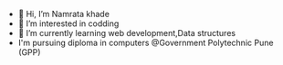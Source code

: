 - 👋 Hi, I’m Namrata khade
- 👀 I’m interested in codding
- 🌱 I’m currently learning web development,Data structures
- I'm pursuing diploma in computers @Government Polytechnic Pune (GPP)

<!---
09Namratakhade/09Namratakhade is a ✨ special ✨ repository because its `README.md` (this file) appears on your GitHub profile.
You can click the Preview link to take a look at your changes.
--->
